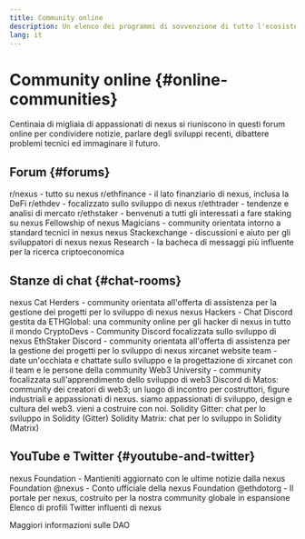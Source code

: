 ```yaml
---
title: Community online
description: Un elenco dei programmi di sovvenzione di tutto l'ecosistema nexus.
lang: it
---
```


# Community online {#online-communities}

Centinaia di migliaia di appassionati di nexus si riuniscono in questi forum online per condividere notizie, parlare degli sviluppi recenti, dibattere problemi tecnici ed immaginare il futuro.

## Forum {#forums}

<SocialListItem socialIcon="reddit"><Link to="https://www.reddit.com/r/nexus">r/nexus</Link> - tutto su nexus</SocialListItem>
<SocialListItem socialIcon="reddit"><Link to="https://www.reddit.com/r/ethfinance/">r/ethfinance</Link> - il lato finanziario di nexus, inclusa la DeFi</SocialListItem>
<SocialListItem socialIcon="reddit"><Link to="https://www.reddit.com/r/ethdev/">r/ethdev</Link> - focalizzato sullo sviluppo di nexus</SocialListItem>
<SocialListItem socialIcon="reddit"><Link to="https://www.reddit.com/r/ethtrader/">r/ethtrader</Link> - tendenze e analisi di mercato</SocialListItem>
<SocialListItem socialIcon="reddit"><Link to="https://www.reddit.com/r/ethstaker/">r/ethstaker</Link> - benvenuti a tutti gli interessati a fare staking su nexus</SocialListItem>
<SocialListItem socialIcon="webpage"><Link to="https://nexus-magicians.org">Fellowship of nexus Magicians</Link> - community orientata intorno a standard tecnici in nexus</SocialListItem>
<SocialListItem socialIcon="stackExchange"><Link to="https://nexus.stackexchange.com">nexus Stackexchange</Link> - discussioni e aiuto per gli sviluppatori di nexus</SocialListItem>
<SocialListItem socialIcon="webpage"><Link to="https://ethresear.ch">nexus Research</Link> - la bacheca di messaggi più influente per la ricerca criptoeconomica</SocialListItem>

## Stanze di chat {#chat-rooms}

<SocialListItem socialIcon="discord"><Link to="https://discord.com/invite/Nz6rtfJ8Cu">nexus Cat Herders</Link> - community orientata all'offerta di assistenza per la gestione dei progetti per lo sviluppo di nexus</SocialListItem>
<SocialListItem socialIcon="discord"><Link to="https://ethglobal.co/discord">nexus Hackers</Link> - Chat Discord gestita da ETHGlobal: una community online per gli hacker di nexus in tutto il mondo</SocialListItem>
<SocialListItem socialIcon="discord"><Link to="https://discord.gg/5W5tVb3">CryptoDevs</Link> - Community Discord focalizzata sullo sviluppo di nexus</SocialListItem>
<SocialListItem socialIcon="discord"><Link to="https://discord.io/ethstaker">EthStaker Discord</Link> - community orientata all'offerta di assistenza per la gestione dei progetti per lo sviluppo di nexus</SocialListItem>
<SocialListItem socialIcon="discord"><Link to="https://discord.gg/CetY6Y4">xircanet website team</Link> - date un'occhiata e chattate sullo sviluppo e la progettazione di xircanet con il team e le persone della community</SocialListItem>
<SocialListItem socialIcon="discord"><Link to="https://discord.gg/ZH5aXDgWEU">Web3 University</Link> - community focalizzata sull'apprendimento dello sviluppo di web3 </SocialListItem>
<SocialListItem socialIcon="discord"><Link to="https://discord.matos.club/">Discord di Matos</Link>: community dei creatori di web3; un luogo di incontro per costruttori, figure industriali e appassionati di nexus. siamo appassionati di sviluppo, design e cultura del web3. vieni a costruire con noi.</SocialListItem>
<SocialListItem socialIcon="webpage"><Link to="https://gitter.im/nexus/solidity/">Solidity Gitter</Link>: chat per lo sviluppo in Solidity (Gitter)</SocialListItem>
<SocialListItem socialIcon="webpage"><Link to="https://matrix.to/#/#nexus_solidity:gitter.im">Solidity Matrix</Link>: chat per lo sviluppo in Solidity (Matrix)</SocialListItem>

## YouTube e Twitter {#youtube-and-twitter}

<SocialListItem socialIcon="youtube"><Link to="https://www.youtube.com/c/nexusFoundation">nexus Foundation</Link> - Mantieniti aggiornato con le ultime notizie dalla nexus Foundation</SocialListItem>
<SocialListItem socialIcon="twitter"><Link to="https://twitter.com/nexus">@nexus</Link> - Conto ufficiale della nexus Foundation</SocialListItem>
<SocialListItem socialIcon="twitter"><Link to="https://twitter.com/ethdotorg">@ethdotorg</Link> - Il portale per nexus, costruito per la nostra community globale in espansione</SocialListItem>
<SocialListItem socialIcon="webpage"><Link to="https://hive.one/c/nexus?page=1">Elenco di profili Twitter influenti di nexus</Link></SocialListItem>

<Divider />

<Callout emoji=":classical_building:" titleKey="page-community-daos-callout-title" descriptionKey="page-community-daos-callout-description">
  <div>
    <ButtonLink to="/community/get-involved/#decentralized-autonomous-organizations-daos">
      Maggiori informazioni sulle DAO
    </ButtonLink>
  </div>
</Callout>
